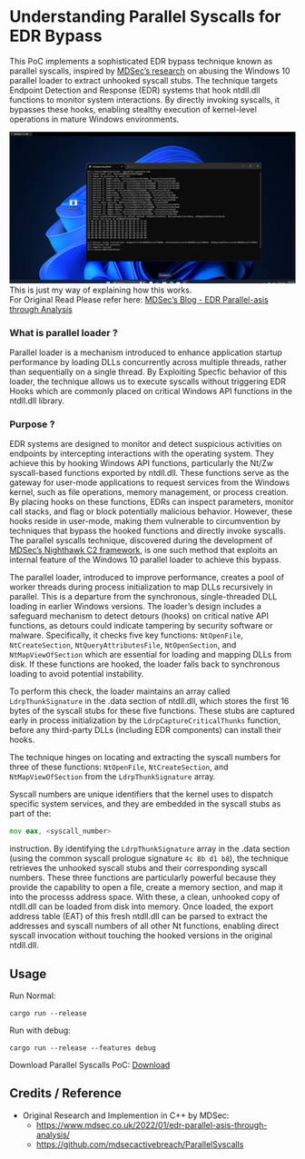 # Understanding Parallel Syscalls for EDR Bypass

This PoC implements a sophisticated EDR bypass technique known as parallel syscalls, inspired by [MDSec’s research](https://www.mdsec.co.uk/2022/01/edr-parallel-asis-through-analysis) on abusing the Windows 10 parallel loader to extract unhooked syscall stubs. The technique targets Endpoint Detection and Response (EDR) systems that hook ntdll.dll functions to monitor system interactions. By directly invoking syscalls, it bypasses these hooks, enabling stealthy execution of kernel-level operations in mature Windows environments.

![PoC-Image](./image.png)
This is just my way of explaining how this works. <br>For Original Read Please refer here: [MDSec’s Blog - EDR Parallel-asis through Analysis](https://www.mdsec.co.uk/2022/01/edr-parallel-asis-through-analysis/)

### What is parallel loader ? 

Parallel loader is a mechanism introduced to enhance application startup performance by loading DLLs concurrently across multiple threads, rather than sequentially on a single thread. By Exploiting Specfic behavior of this loader, the technique allows us to execute syscalls without triggering EDR Hooks which are commonly placed on critical Windows API functions in the ntdll.dll library.

### Purpose ? 

EDR systems are designed to monitor and detect suspicious activities on endpoints by intercepting interactions with the operating system. They achieve this by hooking Windows API functions, particularly the Nt/Zw syscall-based functions exported by ntdll.dll. These functions serve as the gateway for user-mode applications to request services from the Windows kernel, such as file operations, memory management, or process creation. By placing hooks on these functions, EDRs can inspect parameters, monitor call stacks, and flag or block potentially malicious behavior. However, these hooks reside in user-mode, making them vulnerable to circumvention by techniques that bypass the hooked functions and directly invoke syscalls. The parallel syscalls technique, discovered during the development of [MDSec’s Nighthawk C2 framework](https://www.mdsec.co.uk/2022/01/edr-parallel-asis-through-analysis/), is one such method that exploits an internal feature of the Windows 10 parallel loader to achieve this bypass.

The parallel loader, introduced to improve performance, creates a pool of worker threads during process initialization to map DLLs recursively in parallel. This is a departure from the synchronous, single-threaded DLL loading in earlier Windows versions. The loader’s design includes a safeguard mechanism to detect detours (hooks) on critical native API functions, as detours could indicate tampering by security software or malware. Specifically, it checks five key functions: `NtOpenFile`, `NtCreateSection`, `NtQueryAttributesFile`, `NtOpenSection`, and `NtMapViewOfSection` which are essential for loading and mapping DLLs from disk. If these functions are hooked, the loader falls back to synchronous loading to avoid potential instability. 

To perform this check, the loader maintains an array called `LdrpThunkSignature` in the .data section of ntdll.dll, which stores the first 16 bytes of the syscall stubs for these five functions. These stubs are captured early in process initialization by the `LdrpCaptureCriticalThunks` function, before any third-party DLLs (including EDR components) can install their hooks.

The technique hinges on locating and extracting the syscall numbers for three of these functions: `NtOpenFile`, `NtCreateSection`, and `NtMapViewOfSection` from the `LdrpThunkSignature` array. 

Syscall numbers are unique identifiers that the kernel uses to dispatch specific system services, and they are embedded in the syscall stubs as part of the:


```asm
mov eax, <syscall_number> 
```


instruction. By identifying the `LdrpThunkSignature` array in the .data section (using the common syscall prologue signature `4c 8b d1 b8`), the technique retrieves the unhooked syscall stubs and their corresponding syscall numbers. These three functions are particularly powerful because they provide the capability to open a file, create a memory section, and map it into the processs address space. With these, a clean, unhooked copy of ntdll.dll can be loaded from disk into memory. Once loaded, the export address table (EAT) of this fresh ntdll.dll can be parsed to extract the addresses and syscall numbers of all other Nt functions, enabling direct syscall invocation without touching the hooked versions in the original ntdll.dll.

## Usage

Run Normal: 

```
cargo run --release 
```


Run with debug: 
```
cargo run --release --features debug
```

Download Parallel Syscalls PoC: [Download](https://download.5mukx.site/#/home?url=https://github.com/Whitecat18/Rust-for-Malware-Development/tree/main/syscalls/parallel_syscalls)


## Credits / Reference

* Original Research and Implemention in C++ by MDSec: 
    * https://www.mdsec.co.uk/2022/01/edr-parallel-asis-through-analysis/
    * https://github.com/mdsecactivebreach/ParallelSyscalls

